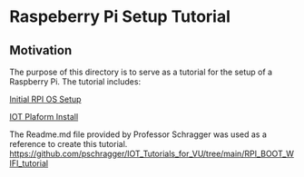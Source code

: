 # Raspeberry Pi Setup Tutorial

## Motivation

The purpose of this directory is to serve as a tutorial for the setup of a Raspberry Pi.
The tutorial includes:

[Initial RPI OS Setup](https://github.com/HectorGBoissier/CSC8566_IOT_Fall2022/blob/RPI_setup_tutorial/RaspberryPi_Setup/RPI_OS_Setup.md)

[IOT Plaform Install](https://github.com/HectorGBoissier/CSC8566_IOT_Fall2022/blob/RPI_setup_tutorial/RaspberryPi_Setup/IOT_Platform_Install.md)


The Readme.md file provided by Professor Schragger was used as a reference to create this tutorial.
https://github.com/pschragger/IOT_Tutorials_for_VU/tree/main/RPI_BOOT_WIFI_tutorial